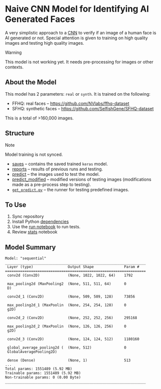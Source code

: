 # Naive CNN Model for Identifying AI Generated Faces

A very simplistic approach to a [CNN](https://en.wikipedia.org/wiki/Convolutional_neural_network) to verify if an image of a human face is AI generated or not. Special attention is given to training on high quality images and testing high quality images.

> [!WARNING]  
> This model is not working yet. It needs pre-processing for images or other contexts.

## About the Model

This model has 2 parameters: `real` or `synth`. It is trained on the following:

* FFHQ: real faces – https://github.com/NVlabs/ffhq-dataset
* SFHQ: synthetic faces – https://github.com/SelfishGene/SFHQ-dataset

This is a total of >160,000 images.

## Structure

> [!NOTE]  
> Model training is not synced.

* [saves](./saves/) – contains the saved trained `keras` model.
* [reports](./reports/) – results of previous runs and testing.
* [predict](./predict/) – the images used to test the model.
* [predict_modified](./predict_modified/) – modified versions of testing images (modifications made as a pre-process step to testing).
* [`get_predict.py`](./get_predict.py) – the runner for testing predefined images.

## To Use

1. Sync repository
2. Install Python [dependencies](./requirements.txt)
3. Use the [run notebook](./run.ipynb) to run tests.
4. Review [stats](./stats.ipynb) notebook

## Model Summary

```plain
Model: "sequential"
_________________________________________________________________
 Layer (type)                Output Shape              Param #   
=================================================================
 conv2d (Conv2D)             (None, 1022, 1022, 64)    1792      
                                                                 
 max_pooling2d (MaxPooling2  (None, 511, 511, 64)      0         
 D)                                                              
                                                                 
 conv2d_1 (Conv2D)           (None, 509, 509, 128)     73856     
                                                                 
 max_pooling2d_1 (MaxPoolin  (None, 254, 254, 128)     0         
 g2D)                                                            
                                                                 
 conv2d_2 (Conv2D)           (None, 252, 252, 256)     295168    
                                                                 
 max_pooling2d_2 (MaxPoolin  (None, 126, 126, 256)     0         
 g2D)                                                            
                                                                 
 conv2d_3 (Conv2D)           (None, 124, 124, 512)     1180160   
                                                                 
 global_average_pooling2d (  (None, 512)               0         
 GlobalAveragePooling2D)                                         
                                                                 
 dense (Dense)               (None, 1)                 513       
...
Total params: 1551489 (5.92 MB)
Trainable params: 1551489 (5.92 MB)
Non-trainable params: 0 (0.00 Byte)
_________________________________________________________________
```